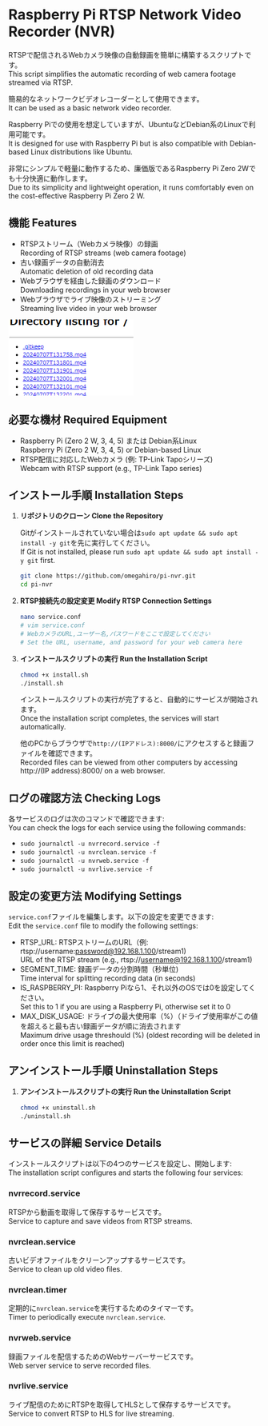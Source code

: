 # Raspberry Pi RTSP Network Video Recorder (NVR)

RTSPで配信されるWebカメラ映像の自動録画を簡単に構築するスクリプトです。<br>
This script simplifies the automatic recording of web camera footage streamed via RTSP.


簡易的なネットワークビデオレコーダーとして使用できます。<br>
It can be used as a basic network video recorder.

Raspberry Piでの使用を想定していますが、UbuntuなどDebian系のLinuxで利用可能です。<br>
It is designed for use with Raspberry Pi but is also compatible with Debian-based Linux distributions like Ubuntu.

非常にシンプルで軽量に動作するため、廉価版であるRaspberry Pi Zero 2Wでも十分快適に動作します。<br>
 Due to its simplicity and lightweight operation, it runs comfortably even on the cost-effective Raspberry Pi Zero 2 W.

## 機能 Features
- RTSPストリーム（Webカメラ映像）の録画<br>
  Recording of RTSP streams (web camera footage)
- 古い録画データの自動消去<br>
  Automatic deletion of old recording data
- Webブラウザを経由した録画のダウンロード<br>
  Downloading recordings in your web browser
- Webブラウザでライブ映像のストリーミング<br>
  Streaming live video in your web browser
  

![Example Image](https://github.com/omegahiro/pi-nvr/blob/master/docs/images/webdashboard.png)

## 必要な機材 Required Equipment
- Raspberry Pi (Zero 2 W, 3, 4, 5) または Debian系Linux<br>
  Raspberry Pi (Zero 2 W, 3, 4, 5) or Debian-based Linux
- RTSP配信に対応したWebカメラ (例: TP-Link Tapoシリーズ)<br>
  Webcam with RTSP support (e.g., TP-Link Tapo series)

## インストール手順 Installation Steps

1. **リポジトリのクローン Clone the Repository**

   Gitがインストールされていない場合は`sudo apt update && sudo apt install -y git`を先に実行してください。<br>
   If Git is not installed, please run `sudo apt update && sudo apt install -y git` first.
    ```sh
    git clone https://github.com/omegahiro/pi-nvr.git
    cd pi-nvr
    ```

2. **RTSP接続先の設定変更 Modify RTSP Connection Settings**
    ```sh
    nano service.conf
    # vim service.conf
    # WebカメラのURL,ユーザー名,パスワードをここで設定してください
    # Set the URL, username, and password for your web camera here
    ```

3. **インストールスクリプトの実行 Run the Installation Script**
    ```sh
    chmod +x install.sh
    ./install.sh
    ```
    インストールスクリプトの実行が完了すると、自動的にサービスが開始されます。<br>
    Once the installation script completes, the services will start automatically.

    他のPCからブラウザで`http://(IPアドレス):8000/`にアクセスすると録画ファイルを確認できます。<br>
    Recorded files can be viewed from other computers by accessing http://(IP address):8000/ on a web browser.

## ログの確認方法 Checking Logs
各サービスのログは次のコマンドで確認できます:<br>
You can check the logs for each service using the following commands:
 - `sudo journalctl -u nvrrecord.service -f`
 - `sudo journalctl -u nvrclean.service -f`
 - `sudo journalctl -u nvrweb.service -f`
 - `sudo journalctl -u nvrlive.service -f`

## 設定の変更方法 Modifying Settings
 `service.conf`ファイルを編集します。以下の設定を変更できます:<br>
Edit the `service.conf` file to modify the following settings:

 - RTSP_URL: RTSPストリームのURL（例: rtsp://username:password@192.168.1.100/stream1)<br>
   URL of the RTSP stream (e.g., rtsp://username@192.168.1.100/stream1)
 - SEGMENT_TIME: 録画データの分割時間（秒単位)<br>
   Time interval for splitting recording data (in seconds)
 - IS_RASPBERRY_PI: Raspberry Piなら1、それ以外のOSでは0を設定してください。<br>
   Set this to 1 if you are using a Raspberry Pi, otherwise set it to 0
 - MAX_DISK_USAGE: ドライブの最大使用率（%）（ドライブ使用率がこの値を超えると最も古い録画データが順に消去されます<br>
   Maximum drive usage threshould (%) (oldest recording will be deleted in order once this limit is reached)

## アンインストール手順 Uninstallation Steps
1. **アンインストールスクリプトの実行 Run the Uninstallation Script**
    ```sh
    chmod +x uninstall.sh
    ./uninstall.sh
    ```

## サービスの詳細 Service Details
インストールスクリプトは以下の4つのサービスを設定し、開始します:<br>
The installation script configures and starts the following four services:

### nvrrecord.service
RTSPから動画を取得して保存するサービスです。<br>
Service to capture and save videos from RTSP streams.

### nvrclean.service
古いビデオファイルをクリーンアップするサービスです。<br>
Service to clean up old video files.

### nvrclean.timer
定期的に`nvrclean.service`を実行するためのタイマーです。<br>
Timer to periodically execute `nvrclean.service`.

### nvrweb.service
録画ファイルを配信するためのWebサーバーサービスです。<br>
Web server service to serve recorded files.

### nvrlive.service
ライブ配信のためにRTSPを取得してHLSとして保存するサービスです。<br>
Service to convert RTSP to HLS for live streaming.
